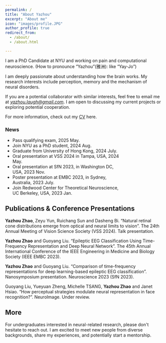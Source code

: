 ```yaml
---
permalink: /
title: "About Yazhou"
excerpt: "About me"
icon: "images/profile.JPG"
author_profile: true
redirect_from: 
  - /about/
  - /about.html

---
```

I am a PhD Candidate at NYU and working on pain and computational neuroscience. (How to pronounce “Yazhou”(雅洲): like “Yay-Jo”)

I am deeply passionate about understanding how the brain works. My research interests include perception, memory and the mechanism of neural disorders.

If you are a potential collaborator with similar interests, feel free to email me at *<a href="mailto: yazhou.laugh@gmail.com">yazhou.laugh@gmail.com</a>*. I am open to discussing my current projects or exploring potential cooperation.

For more information, check out my <a href="https://connecthkuhk-my.sharepoint.com/:b:/g/personal/nebula_connect_hku_hk/ERVtLaaqx59PuhcGoDaqvtIBiy-jF1Om0FUvG4w1FWIpng?e=ddWlj7" target="_blank">CV</a> here.


<div style="width: 75%; font-size: 1em;">
<h3>News</h3>
<ul>  
  <li>Pass qualifying exam, 2025 May.</li>
  <li>Join NYU as a PhD student, 2024 Aug.</li>
  <li>Graduate from University of Hong Kong, 2024 July.</li>
  <li>Oral presentation at VSS 2024 in Tampa, USA, 2024 May.</li>
  <li>Oral presentation at SfN 2023, in Washington DC, USA, 2023 Nov.</li>
  <li>Poster presentation at EMBC 2023, in Sydney, Australia, 2023 July.</li>
  <li>Join Redwood Center for Theoretical Neuroscience, UC Berkeley, USA, 2023 Jan.</li>
</ul> 
</div>  


## Publications & Conference Presentations

**Yazhou Zhao**, Zeyu Yun, Ruichang Sun and Dasheng Bi. “Natural retinal cone distributions emerge from optical and neural limits to vision”. The 24th Annual Meeting of Vision Science Society (VSS 2024). Talk presentation.

**Yazhou Zhao** and Guoyang Liu. “Epileptic EEG Classification Using Time-Frequency Representation and Deep Neural Network”. The 45th Annual International Conference of the IEEE Engineering in Medicine and Biology Society (IEEE EMBC 2023).

**Yazhou Zhao** and Guoyang Liu. “Comparison of time-frequency representations for deep learning-based epileptic EEG classification”. Nanosymposium presentation. Neuroscience 2023 (SfN 2023).

Guoyang Liu, Yueyuan Zheng, Michelle TSANG, **Yazhou Zhao** and Janet Hsiao. “How perceptual strategies modulate neural representation in face recognition?”. NeuroImage. Under review.



## More
For undergraduates interested in neural-related research, please don't hesitate to reach out. I am excited to meet new people from diverse backgrounds, share my experiences, and potentially start a mentorship.

<!-- ## Previous Projects

Face recognition and EEG decoding, Prof. Janet Hsiao; \\
Seizure detection, Dr. Guoyang Liu; \\
📍 Dept. of Psyc., University of Hong Kong, Hong Kong.

Contrastive learning for ADHD identification, Dr. Xinyu Li, \\
📍 Dept. of ECE, University of Alberta, Canada.

Biosensor and neuromorphic computing, Dr. Shiming Zhang, \\
📍 Dept. of EEE & BME., University of Hong Kong, Hong Kong.

MRI analysis for neuromodulation outcome prediction, Prof. Bingsheng Huang, \\
📍 Dept. of BME, Shenzhen University, China. -->